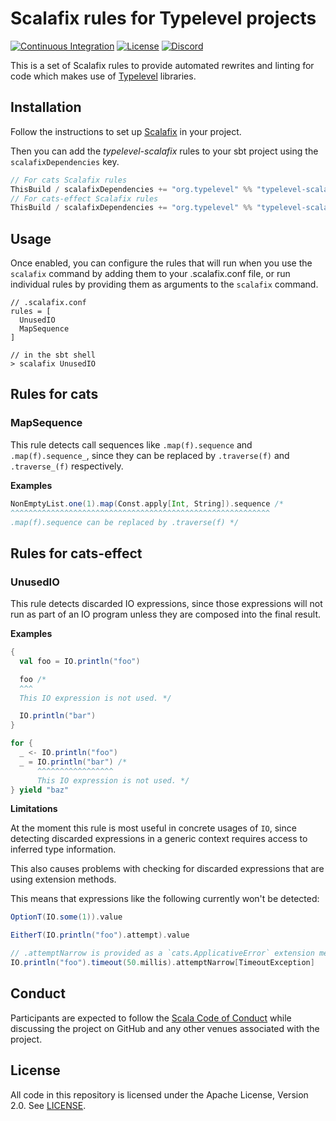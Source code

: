# Scalafix rules for Typelevel projects

[![Continuous Integration](https://github.com/typelevel/typelevel-scalafix/actions/workflows/ci.yml/badge.svg)](https://github.com/typelevel/typelevel-scalafix/actions/workflows/ci.yml)
[![License](https://img.shields.io/github/license/typelevel/typelevel-scalafix.svg)](https://opensource.org/licenses/Apache-2.0)
[![Discord](https://img.shields.io/discord/632277896739946517.svg?label=&logo=discord&logoColor=ffffff&color=404244&labelColor=6A7EC2)](https://discord.gg/D7wY3aH7BQ)

This is a set of Scalafix rules to provide automated rewrites and linting for code which makes use of [Typelevel](https://github.com/typelevel) libraries.

## Installation

Follow the instructions to set up [Scalafix](https://scalacenter.github.io/scalafix/docs/users/installation.html) in your project.

Then you can add the *typelevel-scalafix* rules to your sbt project using the `scalafixDependencies` key.

```scala
// For cats Scalafix rules
ThisBuild / scalafixDependencies += "org.typelevel" %% "typelevel-scalafix-cats" % "0.1.0-SNAPSHOT"
// For cats-effect Scalafix rules
ThisBuild / scalafixDependencies += "org.typelevel" %% "typelevel-scalafix-cats-effect" % "0.1.0-SNAPSHOT"
```

## Usage

Once enabled, you can configure the rules that will run when you use the `scalafix` command by adding them to your .scalafix.conf file, or run individual rules by providing them as arguments to the `scalafix` command.

```
// .scalafix.conf
rules = [
  UnusedIO
  MapSequence
]
```

```
// in the sbt shell
> scalafix UnusedIO
```

## Rules for cats

### MapSequence

This rule detects call sequences like `.map(f).sequence` and `.map(f).sequence_`, since they can be replaced by `.traverse(f)` and `.traverse_(f)` respectively.

**Examples**

```scala
NonEmptyList.one(1).map(Const.apply[Int, String]).sequence /*
^^^^^^^^^^^^^^^^^^^^^^^^^^^^^^^^^^^^^^^^^^^^^^^^^^^^^^^^^^
.map(f).sequence can be replaced by .traverse(f) */
```

## Rules for cats-effect

### UnusedIO

This rule detects discarded IO expressions, since those expressions will not run as part of an IO program unless they are composed into the final result.

**Examples**

```scala
{
  val foo = IO.println("foo")

  foo /*
  ^^^
  This IO expression is not used. */

  IO.println("bar")
}

for {
  _ <- IO.println("foo")
  _ = IO.println("bar") /*
      ^^^^^^^^^^^^^^^^^
      This IO expression is not used. */
} yield "baz"
```

**Limitations**

At the moment this rule is most useful in concrete usages of `IO`, since detecting discarded expressions in a generic context requires access to inferred type information.

This also causes problems with checking for discarded expressions that are using extension methods.

This means that expressions like the following currently won't be detected:

```scala
OptionT(IO.some(1)).value

EitherT(IO.println("foo").attempt).value

// .attemptNarrow is provided as a `cats.ApplicativeError` extension method
IO.println("foo").timeout(50.millis).attemptNarrow[TimeoutException]
```

## Conduct

Participants are expected to follow the [Scala Code of Conduct](https://www.scala-lang.org/conduct/) while discussing the project on GitHub and any other venues associated with the project.

## License

All code in this repository is licensed under the Apache License, Version 2.0.  See [LICENSE](./LICENSE).
